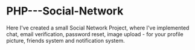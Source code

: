 # PHP---Social-Network

Here I've created a small Social Network Project, where I've implemented chat, email verification, password reset, 
image upload - for your profile picture, friends system and notification system.

